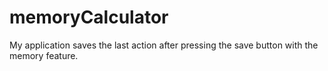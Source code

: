 # memoryCalculator

My application saves the last action after pressing
the save button with the memory feature.
